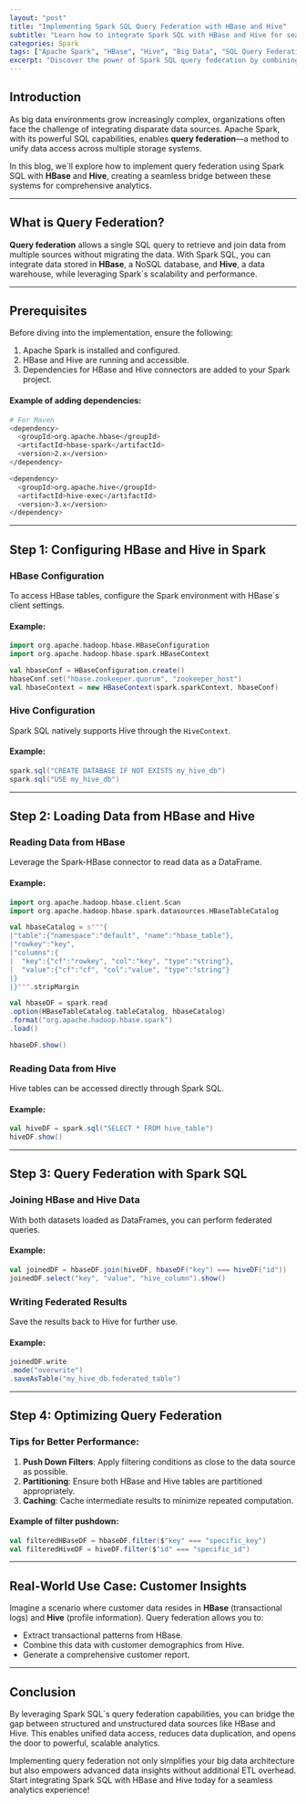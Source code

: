 ```yaml
---
layout: "post"
title: "Implementing Spark SQL Query Federation with HBase and Hive"
subtitle: "Learn how to integrate Spark SQL with HBase and Hive for seamless query federation."
categories: Spark
tags: ["Apache Spark", "HBase", "Hive", "Big Data", "SQL Query Federation"]
excerpt: "Discover the power of Spark SQL query federation by combining HBase and Hive to enable unified data access and analytics."
---
```


## Introduction

As big data environments grow increasingly complex, organizations often face the challenge of integrating disparate data sources. Apache Spark, with its powerful SQL capabilities, enables **query federation**—a method to unify data access across multiple storage systems.

In this blog, we`ll explore how to implement query federation using Spark SQL with **HBase** and **Hive**, creating a seamless bridge between these systems for comprehensive analytics.

---

## What is Query Federation?

**Query federation** allows a single SQL query to retrieve and join data from multiple sources without migrating the data. With Spark SQL, you can integrate data stored in **HBase**, a NoSQL database, and **Hive**, a data warehouse, while leveraging Spark`s scalability and performance.

---

## Prerequisites

Before diving into the implementation, ensure the following:
1. Apache Spark is installed and configured.
2. HBase and Hive are running and accessible.
3. Dependencies for HBase and Hive connectors are added to your Spark project.

#### Example of adding dependencies:
```bash
# For Maven
<dependency>
  <groupId>org.apache.hbase</groupId>
  <artifactId>hbase-spark</artifactId>
  <version>2.x</version>
</dependency>

<dependency>
  <groupId>org.apache.hive</groupId>
  <artifactId>hive-exec</artifactId>
  <version>3.x</version>
</dependency>
```

---

## Step 1: Configuring HBase and Hive in Spark

### HBase Configuration
To access HBase tables, configure the Spark environment with HBase`s client settings.

#### Example:
```scala
import org.apache.hadoop.hbase.HBaseConfiguration
import org.apache.hadoop.hbase.spark.HBaseContext

val hbaseConf = HBaseConfiguration.create()
hbaseConf.set("hbase.zookeeper.quorum", "zookeeper_host")
val hbaseContext = new HBaseContext(spark.sparkContext, hbaseConf)
```

### Hive Configuration
Spark SQL natively supports Hive through the `HiveContext`.

#### Example:
```scala
spark.sql("CREATE DATABASE IF NOT EXISTS my_hive_db")
spark.sql("USE my_hive_db")
```

---

## Step 2: Loading Data from HBase and Hive

### Reading Data from HBase
Leverage the Spark-HBase connector to read data as a DataFrame.

#### Example:
```scala
import org.apache.hadoop.hbase.client.Scan
import org.apache.hadoop.hbase.spark.datasources.HBaseTableCatalog

val hbaseCatalog = s"""{
|"table":{"namespace":"default", "name":"hbase_table"},
|"rowkey":"key",
|"columns":{
|  "key":{"cf":"rowkey", "col":"key", "type":"string"},
|  "value":{"cf":"cf", "col":"value", "type":"string"}
|}
|}""".stripMargin

val hbaseDF = spark.read
.option(HBaseTableCatalog.tableCatalog, hbaseCatalog)
.format("org.apache.hadoop.hbase.spark")
.load()

hbaseDF.show()
```

### Reading Data from Hive
Hive tables can be accessed directly through Spark SQL.

#### Example:
```scala
val hiveDF = spark.sql("SELECT * FROM hive_table")
hiveDF.show()
```

---

## Step 3: Query Federation with Spark SQL

### Joining HBase and Hive Data
With both datasets loaded as DataFrames, you can perform federated queries.

#### Example:
```scala
val joinedDF = hbaseDF.join(hiveDF, hbaseDF("key") === hiveDF("id"))
joinedDF.select("key", "value", "hive_column").show()
```

### Writing Federated Results
Save the results back to Hive for further use.

#### Example:
```scala
joinedDF.write
.mode("overwrite")
.saveAsTable("my_hive_db.federated_table")
```

---

## Step 4: Optimizing Query Federation

### Tips for Better Performance:
1. **Push Down Filters**: Apply filtering conditions as close to the data source as possible.
2. **Partitioning**: Ensure both HBase and Hive tables are partitioned appropriately.
3. **Caching**: Cache intermediate results to minimize repeated computation.

#### Example of filter pushdown:
```scala
val filteredHBaseDF = hbaseDF.filter($"key" === "specific_key")
val filteredHiveDF = hiveDF.filter($"id" === "specific_id")
```

---

## Real-World Use Case: Customer Insights

Imagine a scenario where customer data resides in **HBase** (transactional logs) and **Hive** (profile information). Query federation allows you to:
- Extract transactional patterns from HBase.
- Combine this data with customer demographics from Hive.
- Generate a comprehensive customer report.

---

## Conclusion

By leveraging Spark SQL`s query federation capabilities, you can bridge the gap between structured and unstructured data sources like HBase and Hive. This enables unified data access, reduces data duplication, and opens the door to powerful, scalable analytics.

Implementing query federation not only simplifies your big data architecture but also empowers advanced data insights without additional ETL overhead. Start integrating Spark SQL with HBase and Hive today for a seamless analytics experience!

